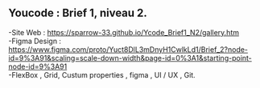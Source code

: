 ## Youcode : Brief 1, niveau 2.
-Site Web : <https://sparrow-33.github.io/Ycode_Brief1_N2/gallery.htm>\
-Figma Design : <https://www.figma.com/proto/Yuct8DlL3mDnyH1CwlkLd1/Brief_2?node-id=9%3A91&scaling=scale-down-width&page-id=0%3A1&starting-point-node-id=9%3A91>\
-FlexBox , Grid, Custum properties , figma , UI / UX , Git.
